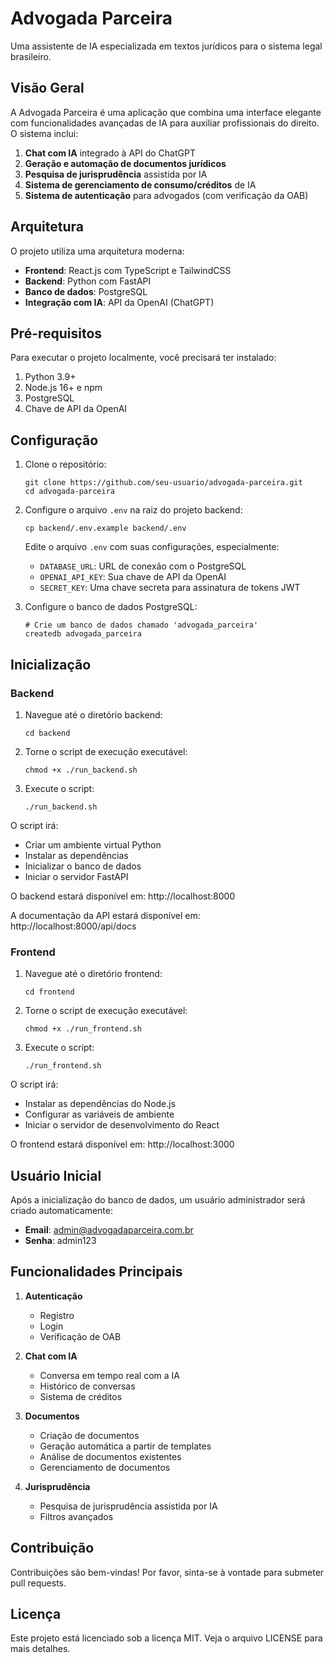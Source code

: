 # Advogada Parceira

Uma assistente de IA especializada em textos jurídicos para o sistema legal brasileiro.

## Visão Geral

A Advogada Parceira é uma aplicação que combina uma interface elegante com funcionalidades avançadas de IA para auxiliar profissionais do direito. O sistema inclui:

1. **Chat com IA** integrado à API do ChatGPT
2. **Geração e automação de documentos jurídicos**
3. **Pesquisa de jurisprudência** assistida por IA
4. **Sistema de gerenciamento de consumo/créditos** de IA
5. **Sistema de autenticação** para advogados (com verificação da OAB)

## Arquitetura

O projeto utiliza uma arquitetura moderna:

* **Frontend**: React.js com TypeScript e TailwindCSS
* **Backend**: Python com FastAPI
* **Banco de dados**: PostgreSQL
* **Integração com IA**: API da OpenAI (ChatGPT)

## Pré-requisitos

Para executar o projeto localmente, você precisará ter instalado:

1. Python 3.9+
2. Node.js 16+ e npm
3. PostgreSQL
4. Chave de API da OpenAI

## Configuração

1. Clone o repositório:
   ```
   git clone https://github.com/seu-usuario/advogada-parceira.git
   cd advogada-parceira
   ```

2. Configure o arquivo `.env` na raiz do projeto backend:
   ```
   cp backend/.env.example backend/.env
   ```
   
   Edite o arquivo `.env` com suas configurações, especialmente:
   - `DATABASE_URL`: URL de conexão com o PostgreSQL
   - `OPENAI_API_KEY`: Sua chave de API da OpenAI
   - `SECRET_KEY`: Uma chave secreta para assinatura de tokens JWT

3. Configure o banco de dados PostgreSQL:
   ```
   # Crie um banco de dados chamado 'advogada_parceira'
   createdb advogada_parceira
   ```

## Inicialização

### Backend

1. Navegue até o diretório backend:
   ```
   cd backend
   ```

2. Torne o script de execução executável:
   ```
   chmod +x ./run_backend.sh
   ```

3. Execute o script:
   ```
   ./run_backend.sh
   ```

O script irá:
- Criar um ambiente virtual Python
- Instalar as dependências
- Inicializar o banco de dados
- Iniciar o servidor FastAPI

O backend estará disponível em: http://localhost:8000

A documentação da API estará disponível em: http://localhost:8000/api/docs

### Frontend

1. Navegue até o diretório frontend:
   ```
   cd frontend
   ```

2. Torne o script de execução executável:
   ```
   chmod +x ./run_frontend.sh
   ```

3. Execute o script:
   ```
   ./run_frontend.sh
   ```

O script irá:
- Instalar as dependências do Node.js
- Configurar as variáveis de ambiente
- Iniciar o servidor de desenvolvimento do React

O frontend estará disponível em: http://localhost:3000

## Usuário Inicial

Após a inicialização do banco de dados, um usuário administrador será criado automaticamente:

- **Email**: admin@advogadaparceira.com.br
- **Senha**: admin123

## Funcionalidades Principais

1. **Autenticação**
   - Registro
   - Login
   - Verificação de OAB

2. **Chat com IA**
   - Conversa em tempo real com a IA
   - Histórico de conversas
   - Sistema de créditos

3. **Documentos**
   - Criação de documentos
   - Geração automática a partir de templates
   - Análise de documentos existentes
   - Gerenciamento de documentos

4. **Jurisprudência**
   - Pesquisa de jurisprudência assistida por IA
   - Filtros avançados

## Contribuição

Contribuições são bem-vindas! Por favor, sinta-se à vontade para submeter pull requests.

## Licença

Este projeto está licenciado sob a licença MIT. Veja o arquivo LICENSE para mais detalhes.